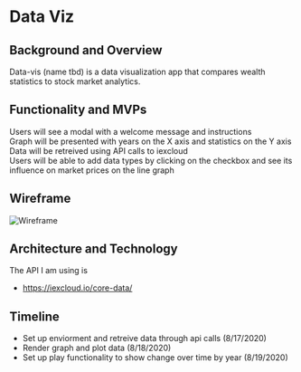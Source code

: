 # Data Viz

## Background and Overview
 Data-vis (name tbd) is a data visualization app that compares wealth statistics to stock market analytics.
 
## Functionality and MVPs
 Users will see a modal with a welcome message and instructions  
 Graph will be presented with years on the X axis and statistics on the Y axis  
 Data will be retreived using API calls to iexcloud  
 Users will be able to add data types by clicking on the checkbox and see its influence on market prices on the line graph
 
## Wireframe

![Wireframe](https://i.imgur.com/2u8MIU3.png)

## Architecture and Technology

 The API I am using is 
  * https://iexcloud.io/core-data/

## Timeline

 * Set up enviorment and retreive data through api calls (8/17/2020)
 * Render graph and plot data (8/18/2020)
 * Set up play functionality to show change over time by year (8/19/2020)
  
